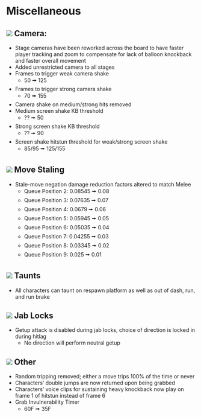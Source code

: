 # Miscellaneous

## ![](../images/SmashBall.png) Camera: 
- Stage cameras have been reworked across the board to have faster player tracking and zoom to compensate for lack of balloon knockback and faster overall movement
- Added unrestricted camera to all stages
- Frames to trigger weak camera shake
  - 50 🠚 125
- Frames to trigger strong camera shake
  - 70 🠚 155
- Camera shake on medium/strong hits removed
- Medium screen shake KB threshold
  - ?? 🠚 50
- Strong screen shake KB threshold
  - ?? 🠚 90
- Screen shake hitstun threshold for weak/strong screen shake
  - 85/95 🠚 125/155

## ![](../images/SmashBall.png) Move Staling
- Stale-move negation damage reduction factors altered to match Melee
  - Queue Position 2: 0.08545 🠚 0.08
  - Queue Position 3: 0.07635 🠚 0.07
  - Queue Position 4: 0.0679 🠚 0.06
  - Queue Position 5: 0.05945 🠚 0.05
  - Queue Position 6: 0.05035 🠚 0.04
  - Queue Position 7: 0.04255 🠚 0.03
  - Queue Position 8: 0.03345 🠚 0.02
  - Queue Position 9: 0.025 🠚 0.01

## ![](../images/SmashBall.png) Taunts
- All characters can taunt on respawn platform as well as out of dash, run, and run brake

## ![](../images/SmashBall.png) Jab Locks
- Getup attack is disabled during jab locks, choice of direction is locked in during hitlag
  - No direction will perform neutral getup

## ![](../images/SmashBall.png) Other
- Random tripping removed; either a move trips 100% of the time or never
- Characters’ double jumps are now returned upon being grabbed
- Characters’ voice clips for sustaining heavy knockback now play on frame 1 of hitstun instead of frame 6
- Grab Invulnerability Timer
  - 60F 🠚 35F

<script src="../js/arrow.js">
</script>